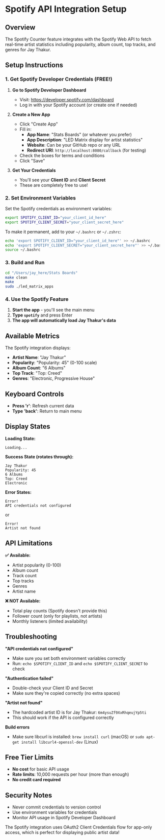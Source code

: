 # Spotify API Integration Setup

## Overview
The Spotify Counter feature integrates with the Spotify Web API to fetch real-time artist statistics including popularity, album count, top tracks, and genres for Jay Thakur.

## Setup Instructions

### 1. Get Spotify Developer Credentials (FREE!)

1. **Go to Spotify Developer Dashboard**
   - Visit: https://developer.spotify.com/dashboard
   - Log in with your Spotify account (or create one if needed)

2. **Create a New App**
   - Click "Create App"
   - Fill in:
     - **App Name**: "Stats Boards" (or whatever you prefer)
     - **App Description**: "LED Matrix display for artist statistics"
     - **Website**: Can be your GitHub repo or any URL
     - **Redirect URI**: `http://localhost:8080/callback` (for testing)
   - Check the boxes for terms and conditions
   - Click "Save"

3. **Get Your Credentials**
   - You'll see your **Client ID** and **Client Secret**
   - These are completely free to use!

### 2. Set Environment Variables

Set the Spotify credentials as environment variables:

```bash
export SPOTIFY_CLIENT_ID="your_client_id_here"
export SPOTIFY_CLIENT_SECRET="your_client_secret_here"
```

To make it permanent, add to your `~/.bashrc` or `~/.zshrc`:
```bash
echo 'export SPOTIFY_CLIENT_ID="your_client_id_here"' >> ~/.bashrc
echo 'export SPOTIFY_CLIENT_SECRET="your_client_secret_here"' >> ~/.bashrc
source ~/.bashrc
```

### 3. Build and Run

```bash
cd "/Users/jay_here/Stats Boards"
make clean
make
sudo ./led_matrix_apps
```

### 4. Use the Spotify Feature

1. **Start the app** - you'll see the main menu
2. **Type `spotify`** and press Enter
3. **The app will automatically load Jay Thakur's data**

## Available Metrics

The Spotify integration displays:

- **Artist Name**: "Jay Thakur"
- **Popularity**: "Popularity: 45" (0-100 scale)
- **Album Count**: "6 Albums"
- **Top Track**: "Top: Creed"
- **Genres**: "Electronic, Progressive House"

## Keyboard Controls

- **Press 'r'**: Refresh current data
- **Type 'back'**: Return to main menu

## Display States

**Loading State:**
```
Loading...
```

**Success State (rotates through):**
```
Jay Thakur
Popularity: 45
6 Albums
Top: Creed
Electronic
```

**Error States:**
```
Error!
API credentials not configured
```
or
```
Error!
Artist not found
```

## API Limitations

**✅ Available:**
- Artist popularity (0-100)
- Album count
- Track count
- Top tracks
- Genres
- Artist name

**❌ NOT Available:**
- Total play counts (Spotify doesn't provide this)
- Follower count (only for playlists, not artists)
- Monthly listeners (limited availability)

## Troubleshooting

**"API credentials not configured"**
- Make sure you set both environment variables correctly
- Run: `echo $SPOTIFY_CLIENT_ID` and `echo $SPOTIFY_CLIENT_SECRET` to check

**"Authentication failed"**
- Double-check your Client ID and Secret
- Make sure they're copied correctly (no extra spaces)

**"Artist not found"**
- The hardcoded artist ID is for Jay Thakur: `6m4ysuZf9XxRhqeujYp5ti`
- This should work if the API is configured correctly

**Build errors**
- Make sure libcurl is installed: `brew install curl` (macOS) or `sudo apt-get install libcurl4-openssl-dev` (Linux)

## Free Tier Limits

- **No cost** for basic API usage
- **Rate limits**: 10,000 requests per hour (more than enough)
- **No credit card required**

## Security Notes

- Never commit credentials to version control
- Use environment variables for credentials
- Monitor API usage in Spotify Developer Dashboard

The Spotify integration uses OAuth2 Client Credentials flow for app-only access, which is perfect for displaying public artist data!
